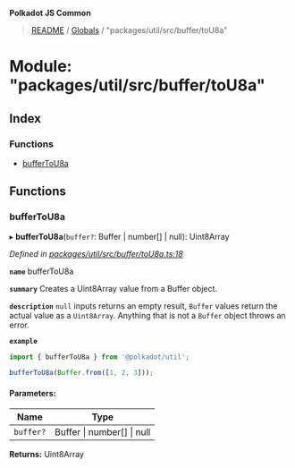 **Polkadot JS Common**

> [README](../README.md) / [Globals](../globals.md) / "packages/util/src/buffer/toU8a"

# Module: "packages/util/src/buffer/toU8a"

## Index

### Functions

* [bufferToU8a](_packages_util_src_buffer_tou8a_.md#buffertou8a)

## Functions

### bufferToU8a

▸ **bufferToU8a**(`buffer?`: Buffer \| number[] \| null): Uint8Array

*Defined in [packages/util/src/buffer/toU8a.ts:18](https://github.com/polkadot-js/common/blob/aff78c2e/packages/util/src/buffer/toU8a.ts#L18)*

**`name`** bufferToU8a

**`summary`** Creates a Uint8Array value from a Buffer object.

**`description`** 
`null` inputs returns an empty result, `Buffer` values return the actual value as a `Uint8Array`. Anything that is not a `Buffer` object throws an error.

**`example`** 
<BR>

```javascript
import { bufferToU8a } from '@polkadot/util';

bufferToU8a(Buffer.from([1, 2, 3]));
```

#### Parameters:

Name | Type |
------ | ------ |
`buffer?` | Buffer \| number[] \| null |

**Returns:** Uint8Array

